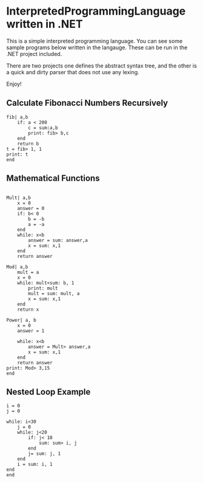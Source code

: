 # InterpretedProgrammingLanguage written in .NET
This is a simple interpreted programming language. You can see some sample programs below written in the langauge. These can be run in the .NET project included.

There are two projects one defines the abstract syntax tree, and the other is a quick and dirty parser that does not use any lexing. 

Enjoy!
## Calculate Fibonacci Numbers Recursively
```
fib| a,b
	if: a < 200
		c = sum:a,b
		print: fib> b,c
	end
	return b
t = fib> 1, 1
print: t
end
```

## Mathematical Functions

```

Mult| a,b
	x = 0
	answer = 0
	if: b< 0
		b = -b
		a = -a
	end
	while: x<b
		answer = sum: answer,a
		x = sum: x,1
	end
	return answer

Mod| a,b
	mult = a
	x = 0
	while: mult<sum: b, 1
		print: mult
		mult = sum: mult, a
		x = sum: x,1
	end
	return x

Power| a, b
	x = 0
	answer = 1

	while: x<b
		answer = Mult> answer,a
		x = sum: x,1
	end
	return answer
print: Mod> 3,15
end
```

## Nested Loop Example
```
i = 0
j = 0

while: i<30
	j = 0
	while: j<20
		if: j< 10
			sum: sum> i, j
		end
		j= sum: j, 1
	end 
	i = sum: i, 1
end
end

```
